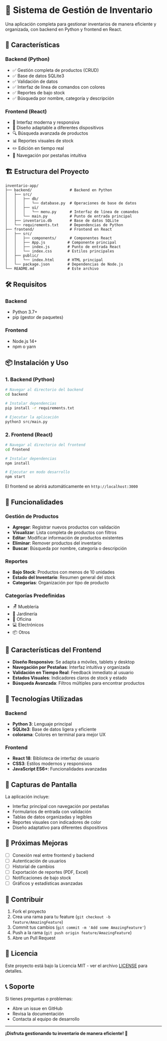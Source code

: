 # 🏪 Sistema de Gestión de Inventario

Una aplicación completa para gestionar inventarios de manera eficiente y organizada, con backend en Python y frontend en React.

## 🚀 Características

### Backend (Python)
- ✅ Gestión completa de productos (CRUD)
- ✅ Base de datos SQLite3
- ✅ Validación de datos
- ✅ Interfaz de línea de comandos con colores
- ✅ Reportes de bajo stock
- ✅ Búsqueda por nombre, categoría y descripción

### Frontend (React)
- 🎨 Interfaz moderna y responsiva
- 📱 Diseño adaptable a diferentes dispositivos
- 🔍 Búsqueda avanzada de productos
- 📊 Reportes visuales de stock
- ✏️ Edición en tiempo real
- 🎯 Navegación por pestañas intuitiva

## 🏗️ Estructura del Proyecto

```
inventario-app/
├── backend/                 # Backend en Python
│   ├── src/
│   │   ├── db/
│   │   │   └── database.py  # Operaciones de base de datos
│   │   ├── ui/
│   │   │   └── menu.py      # Interfaz de línea de comandos
│   │   └── main.py          # Punto de entrada principal
│   ├── inventario.db        # Base de datos SQLite
│   └── requirements.txt     # Dependencias de Python
├── frontend/                # Frontend en React
│   ├── src/
│   │   ├── components/      # Componentes React
│   │   ├── App.js          # Componente principal
│   │   ├── index.js        # Punto de entrada React
│   │   └── index.css       # Estilos principales
│   ├── public/
│   │   └── index.html      # HTML principal
│   └── package.json        # Dependencias de Node.js
└── README.md               # Este archivo
```

## 🛠️ Requisitos

### Backend
- Python 3.7+
- pip (gestor de paquetes)

### Frontend
- Node.js 14+
- npm o yarn

## 📦 Instalación y Uso

### 1. Backend (Python)

```bash
# Navegar al directorio del backend
cd backend

# Instalar dependencias
pip install -r requirements.txt

# Ejecutar la aplicación
python3 src/main.py
```

### 2. Frontend (React)

```bash
# Navegar al directorio del frontend
cd frontend

# Instalar dependencias
npm install

# Ejecutar en modo desarrollo
npm start
```

El frontend se abrirá automáticamente en `http://localhost:3000`

## 🎯 Funcionalidades

### Gestión de Productos
- **Agregar**: Registrar nuevos productos con validación
- **Visualizar**: Lista completa de productos con filtros
- **Editar**: Modificar información de productos existentes
- **Eliminar**: Remover productos del inventario
- **Buscar**: Búsqueda por nombre, categoría o descripción

### Reportes
- **Bajo Stock**: Productos con menos de 10 unidades
- **Estado del Inventario**: Resumen general del stock
- **Categorías**: Organización por tipo de producto

### Categorías Predefinidas
- 🪑 Mueblería
- 🌱 Jardinería
- 🏢 Oficina
- 💻 Electrónicos
- 📦 Otros

## 🎨 Características del Frontend

- **Diseño Responsivo**: Se adapta a móviles, tablets y desktop
- **Navegación por Pestañas**: Interfaz intuitiva y organizada
- **Validación en Tiempo Real**: Feedback inmediato al usuario
- **Estados Visuales**: Indicadores claros de stock y estado
- **Búsqueda Avanzada**: Filtros múltiples para encontrar productos

## 🔧 Tecnologías Utilizadas

### Backend
- **Python 3**: Lenguaje principal
- **SQLite3**: Base de datos ligera y eficiente
- **colorama**: Colores en terminal para mejor UX

### Frontend
- **React 18**: Biblioteca de interfaz de usuario
- **CSS3**: Estilos modernos y responsivos
- **JavaScript ES6+**: Funcionalidades avanzadas

## 📱 Capturas de Pantalla

La aplicación incluye:
- Interfaz principal con navegación por pestañas
- Formularios de entrada con validación
- Tablas de datos organizadas y legibles
- Reportes visuales con indicadores de color
- Diseño adaptativo para diferentes dispositivos

## 🚀 Próximas Mejoras

- [ ] Conexión real entre frontend y backend
- [ ] Autenticación de usuarios
- [ ] Historial de cambios
- [ ] Exportación de reportes (PDF, Excel)
- [ ] Notificaciones de bajo stock
- [ ] Gráficos y estadísticas avanzadas

## 🤝 Contribuir

1. Fork el proyecto
2. Crea una rama para tu feature (`git checkout -b feature/AmazingFeature`)
3. Commit tus cambios (`git commit -m 'Add some AmazingFeature'`)
4. Push a la rama (`git push origin feature/AmazingFeature`)
5. Abre un Pull Request

## 📄 Licencia

Este proyecto está bajo la Licencia MIT - ver el archivo [LICENSE](LICENSE) para detalles.

## 📞 Soporte

Si tienes preguntas o problemas:
- Abre un issue en GitHub
- Revisa la documentación
- Contacta al equipo de desarrollo

---

**¡Disfruta gestionando tu inventario de manera eficiente! 🎉** 